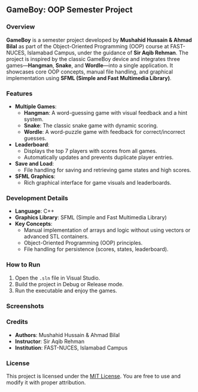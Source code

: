 ## **GameBoy: OOP Semester Project**

### **Overview**
**GameBoy** is a semester project developed by **Mushahid Hussain & Ahmad Bilal** as part of the Object-Oriented Programming (OOP) course at FAST-NUCES, Islamabad Campus, under the guidance of **Sir Aqib Rehman**. The project is inspired by the classic GameBoy device and integrates three games—**Hangman**, **Snake**, and **Wordle**—into a single application. It showcases core OOP concepts, manual file handling, and graphical implementation using **SFML (Simple and Fast Multimedia Library)**.

### **Features**

- **Multiple Games**:
  - **Hangman**: A word-guessing game with visual feedback and a hint system.
  - **Snake**: The classic snake game with dynamic scoring.
  - **Wordle**: A word-puzzle game with feedback for correct/incorrect guesses.
- **Leaderboard**:
  - Displays the top 7 players with scores from all games.
  - Automatically updates and prevents duplicate player entries.
- **Save and Load**:
  - File handling for saving and retrieving game states and high scores.
- **SFML Graphics**:
  - Rich graphical interface for game visuals and leaderboards.

### **Development Details**
- **Language**: C++
- **Graphics Library**: SFML (Simple and Fast Multimedia Library)
- **Key Concepts**:
  - Manual implementation of arrays and logic without using vectors or advanced STL containers.
  - Object-Oriented Programming (OOP) principles.
  - File handling for persistence (scores, states, leaderboard).

### **How to Run**

1. Open the `.sln` file in Visual Studio.
2. Build the project in Debug or Release mode.
3. Run the executable and enjoy the games.

### **Screenshots**




### **Credits**
- **Authors**: Mushahid Hussain & Ahmad Bilal
- **Instructor**: Sir Aqib Rehman
- **Institution**: FAST-NUCES, Islamabad Campus

### **License**
This project is licensed under the [MIT License](LICENSE). You are free to use and modify it with proper attribution.

